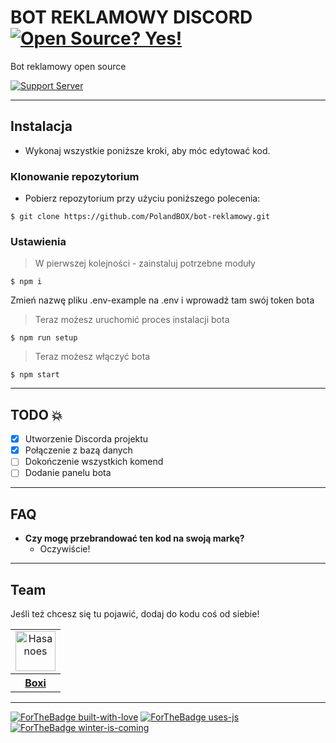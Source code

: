 # BOT REKLAMOWY DISCORD [![Open Source? Yes!](https://badgen.net/badge/Open%20Source%20%3F/Yes%21/blue?icon=github)](https://github.com/Polandbox)
Bot reklamowy open source

[![Support Server](https://img.shields.io/discord/591914197219016707.svg?label=Discord&logo=Discord&colorB=7289da&style=for-the-badge)](https://discord.gg/mEqTcWX)

---

## Instalacja

- Wykonaj wszystkie poniższe kroki, aby móc edytować kod.

### Klonowanie repozytorium

- Pobierz repozytorium przy użyciu poniższego polecenia:
```shell
$ git clone https://github.com/PolandBOX/bot-reklamowy.git
```

### Ustawienia

> W pierwszej kolejności - zainstaluj potrzebne moduły

```shell
$ npm i
```

Zmień nazwę pliku .env-example na .env i wprowadź tam swój token bota

> Teraz możesz uruchomić proces instalacji bota

```shell
$ npm run setup
```

> Teraz możesz włączyć bota
```shell
$ npm start
```

---

## TODO :boom:
- [X] Utworzenie Discorda projektu
- [X] Połączenie z bazą danych
- [ ] Dokończenie wszystkich komend
- [ ] Dodanie panelu bota
---


## FAQ

- **Czy mogę przebrandować ten kod na swoją markę?**
    - Oczywiście!

---


## Team
Jeśli też chcesz się tu pojawić, dodaj do kodu coś od siebie!

<table> <tr align="center"> <td> <a href="https://github.com/PolandBOX"><img src="https://avatars3.githubusercontent.com/u/51416083?s=460&u=81fbe9c66d6f3798141d7c8f336c21b623e17324&v=4" width="64" height="64" alt="Hasanoes" valign=“middle”/></a> </td> </tr> <tr> <th><a href="https://github.com/PolandBOX">Boxi</a></th> </tr> </table>

---
[![ForTheBadge built-with-love](http://ForTheBadge.com/images/badges/built-with-love.svg)](https://GitHub.com/PolandBOX/)
[![ForTheBadge uses-js](http://ForTheBadge.com/images/badges/uses-js.svg)](https://GitHub.com/PolandBOX/)
[![ForTheBadge winter-is-coming](http://ForTheBadge.com/images/badges/winter-is-coming.svg)](https://GitHub.com/PolandBOX/)
